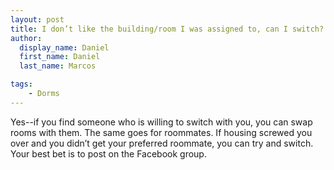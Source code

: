 ```yaml
---
layout: post
title: I don’t like the building/room I was assigned to, can I switch?
author:
  display_name: Daniel
  first_name: Daniel
  last_name: Marcos

tags:
    - Dorms
---
```


Yes--if you find someone who is willing to switch with you, you can swap rooms with them. The same goes for roommates. If housing screwed you over and you didn’t get your preferred roommate, you can try and switch. Your best bet is to post on the Facebook group.
